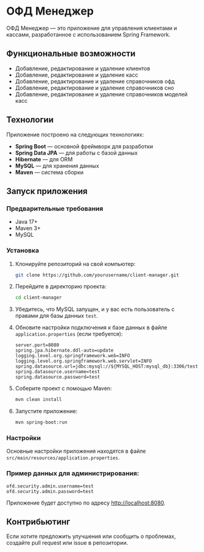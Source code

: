 
# ОФД Менеджер

ОФД Менеджер — это приложение для управления клиентами и кассами, разработанное с использованием Spring Framework.

## Функциональные возможности

- Добавление, редактирование и удаление клиентов
- Добавление, редактирование и удаление касс
- Добавление, редактирование и удаление справочников офд
- Добавление, редактирование и удаление справочников сно
- Добавление, редактирование и удаление справочников моделей касс

## Технологии

Приложение построено на следующих технологиях:

- **Spring Boot** — основной фреймворк для разработки
- **Spring Data JPA** — для работы с базой данных
- **Hibernate** — для ORM
- **MySQL** — для хранения данных
- **Maven** — система сборки

## Запуск приложения

### Предварительные требования

- Java 17+
- Maven 3+
- MySQL

### Установка

1. Клонируйте репозиторий на свой компьютер:

   ```bash
   git clone https://github.com/yourusername/client-manager.git
   ```

2. Перейдите в директорию проекта:

   ```bash
   cd client-manager
   ```

3. Убедитесь, что MySQL запущен, и у вас есть пользователь с правами для базы данных `test`.

4. Обновите настройки подключения к базе данных в файле `application.properties` (если требуется):

   ```properties
   server.port=8080
   spring.jpa.hibernate.ddl-auto=update
   logging.level.org.springframework.web=INFO
   logging.level.org.springframework.web.servlet=INFO
   spring.datasource.url=jdbc:mysql://${MYSQL_HOST:mysql_db}:3306/test
   spring.datasource.username=test
   spring.datasource.password=test
   ```

5. Соберите проект с помощью Maven:

   ```bash
   mvn clean install
   ```

6. Запустите приложение:

   ```bash
   mvn spring-boot:run
   ```

### Настройки

Основные настройки приложения находятся в файле `src/main/resources/application.properties`.

### Пример данных для администрирования:

```properties
ofd.security.admin.username=test
ofd.security.admin.password=test
```

Приложение будет доступно по адресу [http://localhost:8080](http://localhost:8080).

## Контрибьютинг

Если хотите предложить улучшения или сообщить о проблемах, создайте pull request или issue в репозитории.